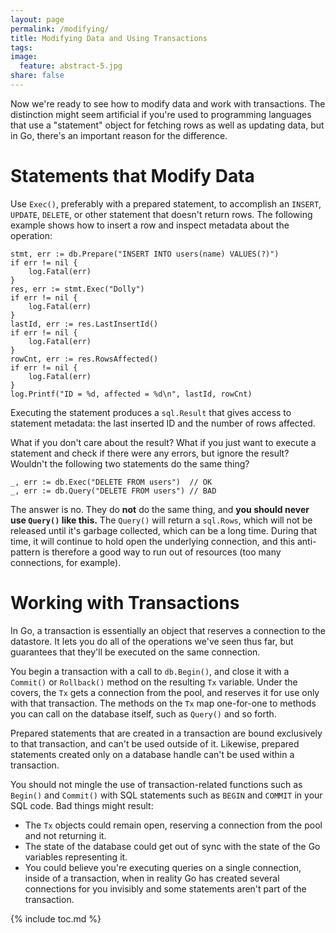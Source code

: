 ```yaml
---
layout: page
permalink: /modifying/
title: Modifying Data and Using Transactions
tags: 
image:
  feature: abstract-5.jpg
share: false
---
```


Now we're ready to see how to modify data and work with transactions. The
distinction might seem artificial if you're used to programming languages that
use a "statement" object for fetching rows as well as updating data, but in Go,
there's an important reason for the difference.

Statements that Modify Data
===========================

Use `Exec()`, preferably with a prepared statement, to accomplish an `INSERT`,
`UPDATE`, `DELETE`, or other statement that doesn't return rows. The following
example shows how to insert a row and inspect metadata about the operation:

	stmt, err := db.Prepare("INSERT INTO users(name) VALUES(?)")
	if err != nil {
		log.Fatal(err)
	}
	res, err := stmt.Exec("Dolly")
	if err != nil {
		log.Fatal(err)
	}
	lastId, err := res.LastInsertId()
	if err != nil {
		log.Fatal(err)
	}
	rowCnt, err := res.RowsAffected()
	if err != nil {
		log.Fatal(err)
	}
	log.Printf("ID = %d, affected = %d\n", lastId, rowCnt)

Executing the statement produces a `sql.Result` that gives access to statement
metadata: the last inserted ID and the number of rows affected.

What if you don't care about the result? What if you just want to execute a
statement and check if there were any errors, but ignore the result? Wouldn't
the following two statements do the same thing?

	_, err := db.Exec("DELETE FROM users")  // OK
	_, err := db.Query("DELETE FROM users") // BAD

The answer is no. They do **not** do the same thing, and **you should never use
`Query()` like this.** The `Query()` will return a `sql.Rows`, which will not be
released until it's garbage collected, which can be a long time. During that
time, it will continue to hold open the underlying connection, and this
anti-pattern is therefore a good way to run out of resources (too many
connections, for example).

Working with Transactions
=========================

In Go, a transaction is essentially an object that reserves a connection to the
datastore. It lets you do all of the operations we've seen thus far, but
guarantees that they'll be executed on the same connection.

You begin a transaction with a call to `db.Begin()`, and close it with a
`Commit()` or `Rollback()` method on the resulting `Tx` variable. Under the
covers, the `Tx` gets a connection from the pool, and reserves it for use only
with that transaction. The methods on the `Tx` map one-for-one to methods you
can call on the database itself, such as `Query()` and so forth.

Prepared statements that are created in a transaction are bound exclusively to
that transaction, and can't be used outside of it. Likewise, prepared statements
created only on a database handle can't be used within a transaction.

You should not mingle the use of transaction-related functions such as `Begin()`
and `Commit()` with SQL statements such as `BEGIN` and `COMMIT` in your SQL
code. Bad things might result:

* The `Tx` objects could remain open, reserving a connection from the pool and not returning it.
* The state of the database could get out of sync with the state of the Go variables representing it.
* You could believe you're executing queries on a single connection, inside of a transaction, when in reality Go has created several connections for you invisibly and some statements aren't part of the transaction.

{% include toc.md %}
